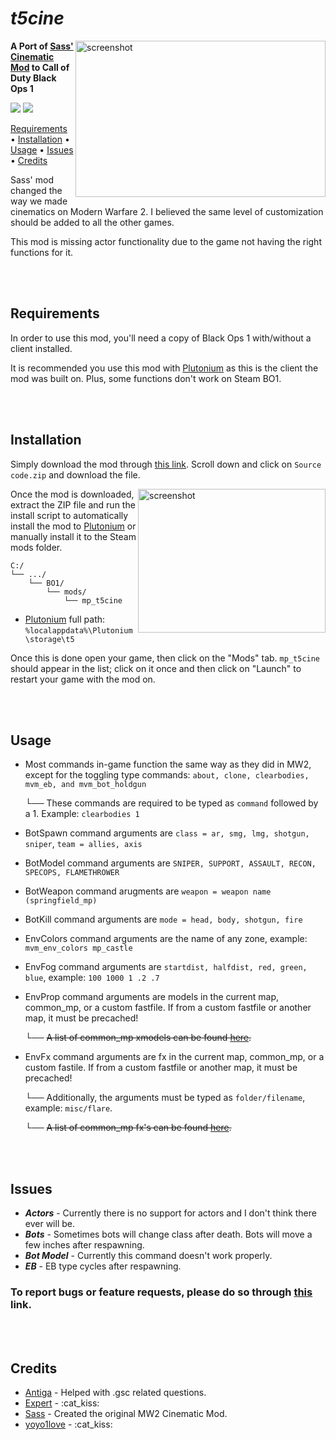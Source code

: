 # *t5cine*
<img src="https://images6.alphacoders.com/670/670143.jpg" alt="screenshot" height="250px" width="400px" align="right"/>

**A Port of [Sass' Cinematic Mod](https://github.com/sortileges/iw4cine) to Call of Duty Black Ops 1**

<div align="left">
<a href="https://github.com/datapIan/t5cine/releases"><img src="https://img.shields.io/github/v/release/datapIan/t5cine?label=Latest%20Release&style=flat-square"></a>
  <a href="https://github.com/datapIan/t5cine/releases""><img src="https://img.shields.io/github/downloads/datapIan/t5cine/total?style=flat-square"></a>

<p align="left">
  <a href="#requirements">Requirements</a> •
  <a href="#installation">Installation</a> •
  <a href="#usage">Usage</a> •
  <a href="#issues">Issues</a> •
  <a href="#credits">Credits</a>
</p>

Sass' mod changed the way we made cinematics on Modern Warfare 2. I believed the same level of customization should be added to all the other games.

This mod is missing actor functionality due to the game not having the right functions for it.

<br/><br/>
## Requirements

In order to use this mod, you'll need a copy of Black Ops 1 with/without a client installed.

It is recommended you use this mod with [Plutonium](https://plutonium.pw) as this is the client the mod was built on. Plus, some functions don't work on Steam BO1.

<br/><br/>
## Installation

Simply download the mod through [this link](https://github.com/datapIan/t5cine/releases/latest). Scroll down and click on `Source code.zip` and download the file.

<img src="https://i.imgur.com/VABrvPE.png" alt="screenshot" height="230px" width="300px" align="right"/>

Once the mod is downloaded, extract the ZIP file and run the install script to automatically install the mod to [Plutonium](https://plutonium.pw) or manually install it to the Steam mods folder.

```
C:/
└── .../
    └── BO1/
        └── mods/
            └── mp_t5cine
```

- [Plutonium](https://plutonium.pw) full path: `%localappdata%\Plutonium\storage\t5`

Once this is done open your game, then click on the "Mods" tab. `mp_t5cine` should appear in the list; click on it once and then click on "Launch" to restart your game with the mod on.

<br/><br/>
## Usage

* Most commands in-game function the same way as they did in MW2, except for the toggling type commands: `about, clone, clearbodies, mvm_eb, and mvm_bot_holdgun`
  
  └── These commands are required to be typed as `command` followed by a 1. Example: `clearbodies 1`
* BotSpawn command arguments are `class = ar, smg, lmg, shotgun, sniper`, `team = allies, axis`
* BotModel command arguments are `SNIPER, SUPPORT, ASSAULT, RECON, SPECOPS, FLAMETHROWER`
* BotWeapon command arugments are `weapon = weapon name (springfield_mp)`
* BotKill command arguments are `mode = head, body, shotgun, fire`
* EnvColors command arguments are the name of any zone, example: `mvm_env_colors mp_castle`
* EnvFog command arguments are `startdist, halfdist, red, green, blue`, example: `100 1000 1 .2 .7`
* EnvProp command arguments are models in the current map, common_mp, or a custom fastfile. If from a custom fastfile or another map, it must be precached!

  └── ~~A list of common_mp xmodels can be found [here]().~~
* EnvFx command arguments are fx in the current map, common_mp, or a custom fastile. If from a custom fastfile or another map, it must be precached!
  
  └── Additionally, the arguments must be typed as `folder/filename`, example: `misc/flare`.
  
  └── ~~A list of common_mp fx's can be found [here]().~~
  
<br/><br/>
## Issues
* ***Actors*** - Currently there is no support for actors and I don't think there ever will be.
* ***Bots*** - Sometimes bots will change class after death. Bots will move a few inches after respawning.
* ***Bot Model*** - Currently this command doesn't work properly.
* ***EB*** - EB type cycles after respawning.

### To report bugs or feature requests, please do so through [this](https://github.com/datapIan/t5cine/issues) link.

<br/><br/>
## Credits

* [Antiga](https://github.com/mprust) - Helped with .gsc related questions.
* [Expert](https://github.com/soexperttt) - :cat_kiss:
* [Sass](https://github.com/sortileges) - Created the original MW2 Cinematic Mod.
* [yoyo1love](https://github.com/yoyothebest) - :cat_kiss: